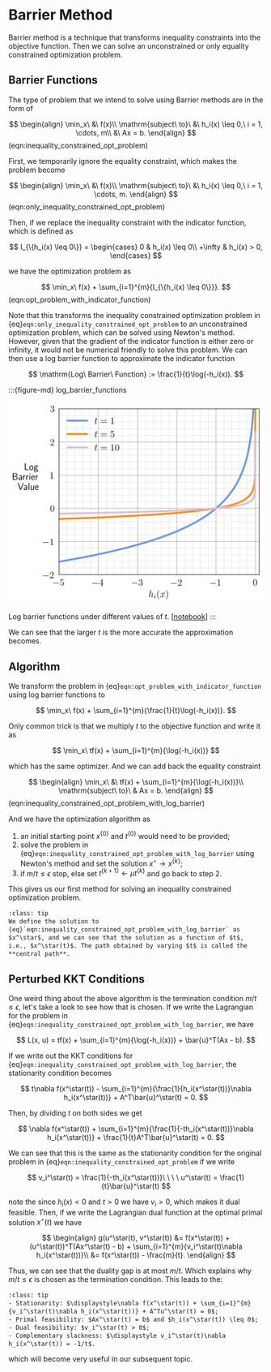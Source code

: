 # Barrier Method

Barrier method is a technique that transforms inequality constraints into the objective function. Then we can solve an unconstrained or only equality constrained optimization problem.

## Barrier Functions

The type of problem that we intend to solve using Barrier methods are in the form of

$$
\begin{align}
\min_x\ &\ f(x)\\
\mathrm{subject\ to}\ &\ h_i(x) \leq 0,\ i = 1, \cdots, m\\
                      &\ Ax = b. 
\end{align}
$$(eqn:inequality_constrained_opt_problem)

First, we temporarily ignore the equality constraint, which makes the problem become

$$
\begin{align}
\min_x\ &\ f(x)\\
\mathrm{subject\ to}\ &\ h_i(x) \leq 0,\ i = 1, \cdots, m. 
\end{align}
$$(eqn:only_inequality_constrained_opt_problem)

Then, if we replace the inequality constraint with the indicator function, which is defined as

$$
I_{\{h_i(x) \leq 0\}} = \begin{cases}
0 & h_i(x) \leq 0\\
+\infty & h_i(x) > 0,
\end{cases}
$$

we have the optimization problem as

$$
\min_x\ f(x) + \sum_{i=1}^{m}{I_{\{h_i(x) \leq 0\}}}.
$$(eqn:opt_problem_with_indicator_function)

Note that this transforms the inequality constrained optimization problem in {eq}`eqn:only_inequality_constrained_opt_problem` to an unconstrained optimization problem, which can be solved using Newton's method. However, given that the gradient of the indicator function is either zero or infinity, it would not be numerical friendly to solve this problem. We can then use a log barrier function to approximate the indicator function

$$
\mathrm{Log\ Barrier\ Function} := \frac{1}{t}\log(-h_i(x)).
$$

:::{figure-md} log_barrier_functions

<img src="../images/log_barrier_functions.png" alt="log barrier functions" class="bg-primary" width="600px">

Log barrier functions under different values of $t$. [[notebook](../notebooks/BarrierMethod.ipynb)]
:::

We can see that the larger $t$ is the more accurate the approximation becomes.

## Algorithm

We transform the problem in {eq}`eqn:opt_problem_with_indicator_function` using log barrier functions to

$$
\min_x\ f(x) + \sum_{i=1}^{m}{\frac{1}{t}\log(-h_i(x))}.
$$

Only common trick is that we multiply $t$ to the objective function and write it as

$$
\min_x\ tf(x) + \sum_{i=1}^{m}{\log(-h_i(x))}
$$

which has the same optimizer. And we can add back the equality constraint

$$
\begin{align}
\min_x\ &\ tf(x) + \sum_{i=1}^{m}{\log(-h_i(x))}\\
\mathrm{subject\ to}\ & Ax = b. 
\end{align}
$$(eqn:inequality_constrained_opt_problem_with_log_barrier)

And we have the optimization algorithm as

1. an initial starting point $x^{\{0\}}$ and $t^{\{0\}}$ would need to be provided;
2. solve the problem in {eq}`eqn:inequality_constrained_opt_problem_with_log_barrier` using Newton's method and set the solution $x^\star \rightarrow x^{\{k\}}$;
3. if $m/t \leq \epsilon$ stop, else set $t^{\{k+1\}} \leftarrow \mu t^{\{k\}}$ and go back to step 2.

This gives us our first method for solving an inequality constrained optimization problem.

```{admonition} Central Path
:class: tip
We define the solution to {eq}`eqn:inequality_constrained_opt_problem_with_log_barrier` as $x^\star$, and we can see that the solution as a function of $t$, i.e., $x^\star(t)$. The path obtained by varying $t$ is called the **central path**.
```

## Perturbed KKT Conditions

One weird thing about the above algorithm is the termination condition $m/t \leq \epsilon$, let's take a look to see how that is chosen. If we write the Lagrangian for the problem in {eq}`eqn:inequality_constrained_opt_problem_with_log_barrier`, we have

$$
L(x, u) = tf(x) + \sum_{i=1}^{m}{\log(-h_i(x))} + \bar{u}^T(Ax - b).
$$

If we write out the KKT conditions for {eq}`eqn:inequality_constrained_opt_problem_with_log_barrier`, the stationarity condition becomes

$$
t\nabla f(x^\star(t)) - \sum_{i=1}^{m}{\frac{1}{h_i(x^\star(t))}\nabla h_i(x^\star(t))} + A^T\bar{u}^\star(t) = 0.
$$

Then, by dividing $t$ on both sides we get 

$$
\nabla f(x^\star(t)) + \sum_{i=1}^{m}{\frac{1}{-th_i(x^\star(t))}\nabla h_i(x^\star(t))} + \frac{1}{t}A^T\bar{u}^\star(t) = 0.
$$

We can see that this is the same as the stationarity condition for the original problem in {eq}`eqn:inequality_constrained_opt_problem` if we write

$$
v_i^\star(t) = \frac{1}{-th_i(x^\star(t))}\ \ \ \ u^\star(t) = \frac{1}{t}\bar{u}^\star(t)
$$

note the since $h_i(x) < 0$ and $t > 0$ we have $v_i > 0$, which makes it dual feasible. Then, if we write the Lagrangian dual function at the optimal primal solution $x^\star(t)$ we have

$$
\begin{align}
g(u^\star(t), v^\star(t)) &= f(x^\star(t)) + (u^\star(t))^T(Ax^\star(t) - b) + \sum_{i=1}^{m}{v_i^\star(t)\nabla h_i(x^\star(t))}\\
        &= f(x^\star(t)) - \frac{m}{t}.
\end{align}
$$

Thus, we can see that the duality gap is at most $m/t$. Which explains why $m/t \leq \epsilon$ is chosen as the termination condition. This leads to the:

```{admonition} Perturbed KKT Conditions
:class: tip 
- Stationarity: $\displaystyle\nabla f(x^\star(t)) + \sum_{i=1}^{m}{v_i^\star(t)\nabla h_i(x^\star(t))} + A^Tu^\star(t) = 0$;
- Primal feasibility: $Ax^\star(t) = b$ and $h_i(x^\star(t)) \leq 0$;
- Dual feasibility: $v_i^\star(t) > 0$;
- Complementary slackness: $\displaystyle v_i^\star(t)\nabla h_i(x^\star(t)) = -1/t$.
```

which will become very useful in our subsequent topic.